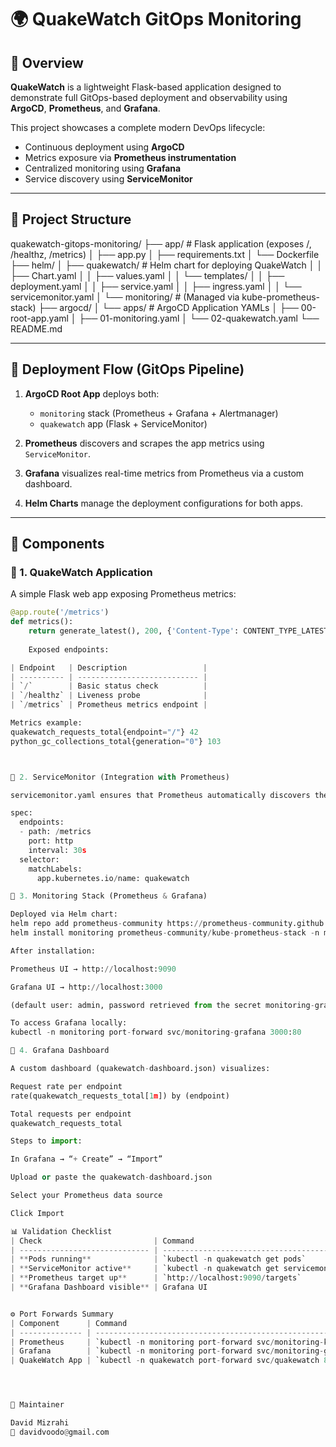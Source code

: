 # 🌍 QuakeWatch GitOps Monitoring

## 📖 Overview
**QuakeWatch** is a lightweight Flask-based application designed to demonstrate full GitOps-based deployment and observability using **ArgoCD**, **Prometheus**, and **Grafana**.

This project showcases a complete modern DevOps lifecycle:
- Continuous deployment using **ArgoCD**
- Metrics exposure via **Prometheus instrumentation**
- Centralized monitoring using **Grafana**
- Service discovery using **ServiceMonitor**

---

## 🧱 Project Structure
quakewatch-gitops-monitoring/
├── app/ # Flask application (exposes /, /healthz, /metrics)
│ ├── app.py
│ ├── requirements.txt
│ └── Dockerfile
├── helm/
│ ├── quakewatch/ # Helm chart for deploying QuakeWatch
│ │ ├── Chart.yaml
│ │ ├── values.yaml
│ │ └── templates/
│ │ ├── deployment.yaml
│ │ ├── service.yaml
│ │ ├── ingress.yaml
│ │ └── servicemonitor.yaml
│ └── monitoring/ # (Managed via kube-prometheus-stack)
├── argocd/
│ └── apps/ # ArgoCD Application YAMLs
│ ├── 00-root-app.yaml
│ ├── 01-monitoring.yaml
│ └── 02-quakewatch.yaml
└── README.md



---

## 🚀 Deployment Flow (GitOps Pipeline)
1. **ArgoCD Root App** deploys both:
   - `monitoring` stack (Prometheus + Grafana + Alertmanager)
   - `quakewatch` app (Flask + ServiceMonitor)

2. **Prometheus** discovers and scrapes the app metrics using `ServiceMonitor`.

3. **Grafana** visualizes real-time metrics from Prometheus via a custom dashboard.

4. **Helm Charts** manage the deployment configurations for both apps.

---

## 🧩 Components

### 🔹 1. QuakeWatch Application
A simple Flask web app exposing Prometheus metrics:
```python
@app.route('/metrics')
def metrics():
    return generate_latest(), 200, {'Content-Type': CONTENT_TYPE_LATEST}
    
    Exposed endpoints:

| Endpoint   | Description                 |
| ---------- | --------------------------- |
| `/`        | Basic status check          |
| `/healthz` | Liveness probe              |
| `/metrics` | Prometheus metrics endpoint |

Metrics example:
quakewatch_requests_total{endpoint="/"} 42
python_gc_collections_total{generation="0"} 103



🔹 2. ServiceMonitor (Integration with Prometheus)

servicemonitor.yaml ensures that Prometheus automatically discovers the app metrics.

spec:
  endpoints:
  - path: /metrics
    port: http
    interval: 30s
  selector:
    matchLabels:
      app.kubernetes.io/name: quakewatch

🔹 3. Monitoring Stack (Prometheus & Grafana)

Deployed via Helm chart:
helm repo add prometheus-community https://prometheus-community.github.io/helm-charts
helm install monitoring prometheus-community/kube-prometheus-stack -n monitoring --create-namespace

After installation:

Prometheus UI → http://localhost:9090

Grafana UI → http://localhost:3000

(default user: admin, password retrieved from the secret monitoring-grafana)

To access Grafana locally:
kubectl -n monitoring port-forward svc/monitoring-grafana 3000:80

🔹 4. Grafana Dashboard

A custom dashboard (quakewatch-dashboard.json) visualizes:

Request rate per endpoint
rate(quakewatch_requests_total[1m]) by (endpoint)

Total requests per endpoint
quakewatch_requests_total

Steps to import:

In Grafana → “+ Create” → “Import”

Upload or paste the quakewatch-dashboard.json

Select your Prometheus data source

Click Import

📊 Validation Checklist
| Check                         | Command                                    | Expected Result                |
| ----------------------------- | ------------------------------------------ | ------------------------------ |
| **Pods running**              | `kubectl -n quakewatch get pods`           | 2 running pods                 |
| **ServiceMonitor active**     | `kubectl -n quakewatch get servicemonitor` | quakewatch (age > few minutes) |
| **Prometheus target up**      | `http://localhost:9090/targets`            | State = UP                     |
| **Grafana Dashboard visible** | Grafana UI                                 | Displays metrics charts        |


⚙️ Port Forwards Summary
| Component      | Command                                                                                  | Local URL                                      |
| -------------- | ---------------------------------------------------------------------------------------- | ---------------------------------------------- |
| Prometheus     | `kubectl -n monitoring port-forward svc/monitoring-kube-prometheus-prometheus 9090:9090` | [http://localhost:9090](http://localhost:9090) |
| Grafana        | `kubectl -n monitoring port-forward svc/monitoring-grafana 3000:80`                      | [http://localhost:3000](http://localhost:3000) |
| QuakeWatch App | `kubectl -n quakewatch port-forward svc/quakewatch 8081:80`                              | [http://localhost:8081](http://localhost:8081) |




👤 Maintainer

David Mizrahi
📧 davidvoodo@gmail.com

